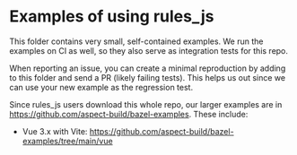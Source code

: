 # Examples of using rules_js

This folder contains very small, self-contained examples.
We run the examples on CI as well, so they also serve as integration tests for this repo.

When reporting an issue, you can create a minimal reproduction by adding to this folder and send a PR (likely failing tests).
This helps us out since we can use your new example as the regression test.

Since rules_js users download this whole repo, our larger examples are in
<https://github.com/aspect-build/bazel-examples>. These include:

-   Vue 3.x with Vite: https://github.com/aspect-build/bazel-examples/tree/main/vue
